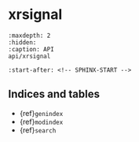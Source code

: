 # xrsignal

```{toctree}
:maxdepth: 2
:hidden:
:caption: API
api/xrsignal
```

```{include} ../README.md
:start-after: <!-- SPHINX-START -->
```

## Indices and tables

- {ref}`genindex`
- {ref}`modindex`
- {ref}`search`
